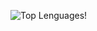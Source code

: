 ![Top Lenguages!](https://github-readme-stats.vercel.app/api/top-langs/?username=luispulido9&show_icons=true&theme=radical)

